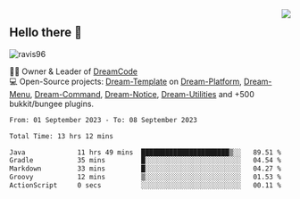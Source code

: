<img align='right' src="https://github-readme-stats.vercel.app/api?username=Ravis96&show_icons=true">

## Hello there 👋
<p align="left"> <img src="https://komarev.com/ghpvc/?username=ravis96&label=Profile%20views&color=0e75b6&style=flat" alt="ravis96" /> </p>

👨‍💻 Owner & Leader of [DreamCode](https://github.com/DreamPoland) <br>
💻 Open-Source projects: [Dream-Template](https://github.com/DreamPoland/dream-template) on [Dream-Platform](https://github.com/DreamPoland/dream-platform), [Dream-Menu](https://github.com/DreamPoland/dream-menu), [Dream-Command](https://github.com/DreamPoland/dream-command), [Dream-Notice](https://github.com/DreamPoland/dream-notice), [Dream-Utilities](https://github.com/DreamPoland/dream-utilities) and +500 bukkit/bungee plugins.

<!--START_SECTION:waka-->

```txt
From: 01 September 2023 - To: 08 September 2023

Total Time: 13 hrs 12 mins

Java             11 hrs 49 mins  ██████████████████████▒░░   89.51 %
Gradle           35 mins         █░░░░░░░░░░░░░░░░░░░░░░░░   04.54 %
Markdown         33 mins         █░░░░░░░░░░░░░░░░░░░░░░░░   04.27 %
Groovy           12 mins         ▒░░░░░░░░░░░░░░░░░░░░░░░░   01.53 %
ActionScript     0 secs          ░░░░░░░░░░░░░░░░░░░░░░░░░   00.11 %
```

<!--END_SECTION:waka-->
